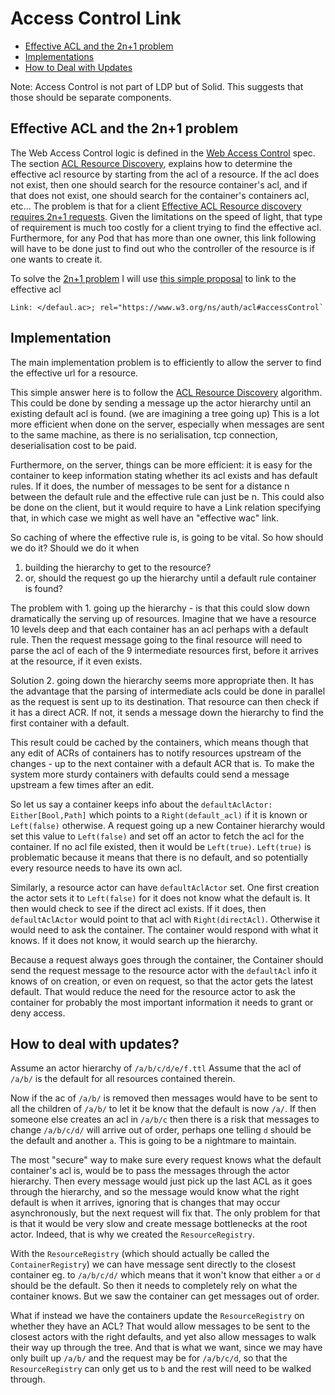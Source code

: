 # Access Control Link

 * [Effective ACL and the 2n+1 problem](#effective-acl-and-the-2n1-problem)
 * [Implementations](#implementation)
 * [How to Deal with Updates](#how-to-deal-with-updates)

Note: Access Control is not part of LDP but of Solid. This suggests that those should be separate components.

## Effective ACL and the 2n+1 problem

The Web Access Control logic is defined in the [Web Access Control](https://solidproject.org/TR/wac) spec. The section [ACL Resource Discovery](https://solidproject.org/TR/wac#effective-acl-resource), explains how to determine the effective acl resource by starting from the acl of a resource. If the acl does not exist, then one should search for the resource container's acl, and if that does not exist, one should search for the container's containers acl, etc... The problem is that for a client [Effective ACL Resource discovery requires 2n+1 requests](https://github.com/solid/web-access-control-spec/issues/99). Given the limitations on the speed of light, that type of requirement is much too costly for a client trying to find the effective acl. Furthermore, for any Pod that has more than one owner, this link following will have to be done just to find out who the controller of the resource is if one wants to create it. 

To solve the [2n+1 problem](https://github.com/solid/web-access-control-spec/issues/99) I will use [this simple proposal](https://github.com/solid/specification/issues/325#issuecomment-1474817231) to link to the effective acl

```http
Link: </defaul.ac>; rel="https://www.w3.org/ns/auth/acl#accessControl`
```

## Implementation

The main implementation problem is to efficiently to allow the server to find the effective url for a resource. 

This simple answer here is to follow the [ACL Resource Discovery](https://solidproject.org/TR/wac#effective-acl-resource) algorithm. This could be done by sending a message up the actor hierarchy until an existing default acl is found. (we are imagining a tree going up) This is a lot more efficient when done on the server, especially when messages are sent to the same machine, as there is no serialisation, tcp connection, deserialisation cost to be paid.

Furthermore, on the server, things can be more efficient: it is easy for the container to keep information stating whether its acl exists and has default rules. If it does, the number of messages to be sent for a distance n between the default rule and the effective rule can just be n. This could also be done on the client, but it would require to have a Link relation specifying that, in which case we might as well have an "effective wac" link.

So caching of where the effective rule is, is going to be vital. So how should we do it? Should we do it when 
1. building the hierarchy to get to the resource? 
2. or, should the request go up the hierarchy until a default rule container is found?

The problem with 1. going up the hierarchy - is that this could slow down dramatically the serving up of resources. Imagine that we have a resource 10 levels deep and that each container has an acl perhaps with a default rule. Then the request message going to the final resource will need to parse the acl of each of the 9 intermediate resources first, before it arrives at the resource, if it even exists. 

Solution 2. going down the hierarchy seems more appropriate then. It has the advantage that the parsing of intermediate acls could be done in parallel as the request is sent up to its destination. That resource can then check if it has a direct ACR. If not, it sends a message down the hierarchy to find the first container with a default. 

This result could be cached by the containers, which means though that any edit of ACRs of containers has to notify resources upstream of the changes - up to the next container with a default ACR that is. To make the system more sturdy containers with defaults could send a message upstream a few times after an edit. 

So let us say a container keeps info about the
`defaultAclActor: Either[Bool,Path]` which points to a `Right(default_acl)` if it is known or `Left(false)` otherwise. A request going up a new Container hierarchy would set this value to `Left(false)` and set off an actor to fetch the acl for the container. If no acl file existed, then it would be `Left(true)`. `Left(true)` is problematic because it means that there is no default, and so potentially every resource needs to have its own acl. 

Similarly, a resource actor can have 
`defaultAclActor` set. One first creation the actor sets it to `Left(false)` for it does not know what the default is. It then would check to see if the direct acl exists. If it does, then `defaultAclActor` would point to that acl with `Right(directAcl)`. Otherwise it would need to ask the container. The container would respond with what it knows. If it does not know, it would search up the hierarchy.

Because a request always goes through the container, the Container should send the request message to the resource actor with the `defaultAcl` info it knows of on creation, or even on request, so that the actor gets the latest default. That would reduce the need for the resource actor to ask the container for probably the most important information it needs to grant or deny access.

## How to deal with updates?


Assume an actor hierarchy of `/a/b/c/d/e/f.ttl` 
Assume that the acl of `/a/b/` is the default for all
resources contained therein.

Now if the ac of `/a/b/` is removed then messages would have to be sent to all the children of `/a/b/` to let it be know that the default is now `/a/`. If then someone else creates an acl in `/a/b/c` then there is a risk that messages to change `/a/b/c/d/` will arrive out of order, perhaps one telling `d` should be the default and another `a`. This is going to be a nightmare
to maintain.


The most "secure" way to make sure every request knows
what the default container's acl is, would be to pass the messages through the actor hierarchy. Then every message would just pick up the last ACL as it goes through the hierarchy, and so the message would know
what the right default is when it arrives, ignoring that
is changes that may occur asynchronously, but the next request will fix that. 
The only problem for that is that it would be very slow and create message bottlenecks at the root actor. Indeed, that is why we created the `ResourceRegistry`.

With the `ResourceRegistry` (which should actually be called the `ContainerRegistry`) we can have message sent directly to the closest container eg. to `/a/b/c/d/` which means that it won't know that either `a` or `d` should be the default. So then it needs to completely rely on what the container knows. But we saw the container can get messages out of order.

What if instead we have the containers update the `ResourceRegistry` on whether they have an ACL? 
That would allow messages to be sent to the closest actors with the right defaults, and yet also allow messages to walk their way up through the tree. And that is what we want, since we may have
only built up `/a/b/` and the request may be for `/a/b/c/d`, so that the `ResourceRegistry` can only get us to `b` and the rest will need to be walked through.

